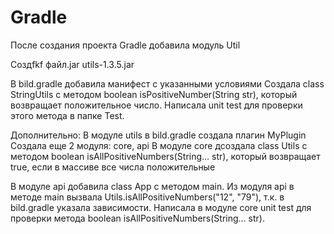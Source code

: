 # Gradle
После создания проекта Gradle добавила модуль Util

Создfkf файл.jar utils-1.3.5.jar

В bild.gradle добавила манифест с указанными условиями
Создала class StringUtils с методом boolean isPositiveNumber(String str), который возвращает положительное число.
Написала unit test для проверки этого метода в папке Test.


Дополнительно:
В модуле utils в bild.gradle создала плагин MyPlugin
Создала еще 2 модуля: core, api
В модуле core дсоздала class Utils с методом boolean isAllPositiveNumbers(String… str), который возвращает true, если в массиве все числа положительные

В модуле api добавила class App с методом main. 
Из модуля api в методе main вызвала Utils.isAllPositiveNumbers("12", "79"), т.к. в bild.gradle указала зависимости.
Написала в модуле core unit test для проверки метода boolean isAllPositiveNumbers(String… str).
